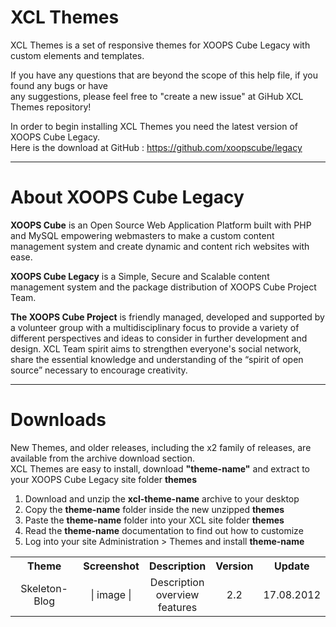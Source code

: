 XCL Themes
==========

XCL Themes is a set of responsive themes for XOOPS Cube Legacy with custom elements and templates.

If you have any questions that are beyond the scope of this help file, if you found any bugs or have  
any suggestions, please feel free to "create a new issue" at GiHub XCL Themes repository!  

In order to begin installing XCL Themes you need the latest version of XOOPS Cube Legacy.  
Here is the download at GitHub : https://github.com/xoopscube/legacy


***

About XOOPS Cube Legacy
====

**XOOPS Cube** is an Open Source Web Application Platform built with PHP and MySQL empowering webmasters to make a custom content management system and create dynamic and content rich websites with ease.

**XOOPS Cube Legacy** is a Simple, Secure and Scalable content management system and the package distribution of XOOPS Cube Project Team.

**The XOOPS Cube Project** is friendly managed, developed and supported by a volunteer group with a multidisciplinary focus to provide a variety of different perspectives and ideas to consider in further development and design. XCL Team spirit  aims to strengthen everyone's social network, share the essential knowledge and understanding of the “spirit of open source” necessary to encourage creativity.

***

Downloads
====

New Themes, and older releases, including the x2 family of releases, are available from the archive download section.  
XCL Themes are easy to install, download **"theme-name"** and extract to your XOOPS Cube Legacy site folder **themes**  

1. Download and unzip the **xcl-theme-name** archive to your desktop  
2. Copy the **theme-name** folder inside the new unzipped **themes**  
3. Paste the **theme-name** folder into your XCL site folder **themes**  
4. Read the **theme-name** documentation to find out how to customize   
5. Log into your site Administration > Themes and install **theme-name**

<table width="100%">
<tr>

<th align="center">
Theme
</th>

<th align="center">
Screenshot
</th>

<th align="center">
Description
</th>

<th align="center">
Version</th>

<th align="center">
Update</th>

</tr>
<tr>
<td align="center">Skeleton-Blog</td>
<td align="center">| image |</td>
<td align="center">Description<br>overview<br>features</td>
<td align="center">2.2</td>
<td align="center">17.08.2012</td>
</tr>
</table>

